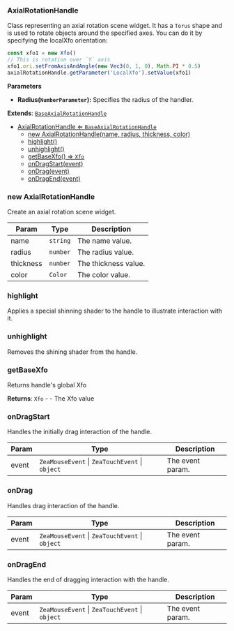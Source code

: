 <a name="AxialRotationHandle"></a>

### AxialRotationHandle 
Class representing an axial rotation scene widget. It has a `Torus` shape and is used to rotate objects around the specified axes.You can do it by specifying the localXfo orientation:```javascriptconst xfo1 = new Xfo()// This is rotation over `Y` axisxfo1.ori.setFromAxisAndAngle(new Vec3(0, 1, 0), Math.PI * 0.5)axialRotationHandle.getParameter('LocalXfo').setValue(xfo1)```**Parameters*** **Radius(`NumberParameter`):** Specifies the radius of the handler.


**Extends**: <code>[BaseAxialRotationHandle](api/Handles\BaseAxialRotationHandle.md)</code>  

* [AxialRotationHandle ⇐ <code>BaseAxialRotationHandle</code>](#AxialRotationHandle)
    * [new AxialRotationHandle(name, radius, thickness, color)](#new-AxialRotationHandle)
    * [highlight()](#highlight)
    * [unhighlight()](#unhighlight)
    * [getBaseXfo() ⇒ <code>Xfo</code>](#getBaseXfo)
    * [onDragStart(event)](#onDragStart)
    * [onDrag(event)](#onDrag)
    * [onDragEnd(event)](#onDragEnd)

<a name="new_AxialRotationHandle_new"></a>

### new AxialRotationHandle
Create an axial rotation scene widget.


| Param | Type | Description |
| --- | --- | --- |
| name | <code>string</code> | The name value. |
| radius | <code>number</code> | The radius value. |
| thickness | <code>number</code> | The thickness value. |
| color | <code>Color</code> | The color value. |

<a name="AxialRotationHandle+highlight"></a>

### highlight
Applies a special shinning shader to the handle to illustrate interaction with it.


<a name="AxialRotationHandle+unhighlight"></a>

### unhighlight
Removes the shining shader from the handle.


<a name="AxialRotationHandle+getBaseXfo"></a>

### getBaseXfo
Returns handle's global Xfo


**Returns**: <code>Xfo</code> - - The Xfo value  
<a name="AxialRotationHandle+onDragStart"></a>

### onDragStart
Handles the initially drag interaction of the handle.



| Param | Type | Description |
| --- | --- | --- |
| event | <code>ZeaMouseEvent</code> \| <code>ZeaTouchEvent</code> \| <code>object</code> | The event param. |

<a name="AxialRotationHandle+onDrag"></a>

### onDrag
Handles drag interaction of the handle.



| Param | Type | Description |
| --- | --- | --- |
| event | <code>ZeaMouseEvent</code> \| <code>ZeaTouchEvent</code> \| <code>object</code> | The event param. |

<a name="AxialRotationHandle+onDragEnd"></a>

### onDragEnd
Handles the end of dragging interaction with the handle.



| Param | Type | Description |
| --- | --- | --- |
| event | <code>ZeaMouseEvent</code> \| <code>ZeaTouchEvent</code> \| <code>object</code> | The event param. |

